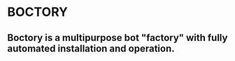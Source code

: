# BOCTORY

## Boctory is a multipurpose bot "factory" with fully automated installation and operation.
